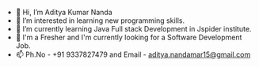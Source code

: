 - 👋 Hi, I’m Aditya Kumar Nanda
- 👀 I’m interested in learning new programming skills.
- 🌱 I’m currently learning Java Full stack Development in Jspider institute.
- 💞 I'm a Fresher and I'm currently looking for a Software Development Job.
- 📫 Ph.No - +91 9337827479 and Email - aditya.nandamar15@gmail.com

<!---
Aditya9337/Aditya9337 is a ✨ special ✨ repository because its `README.md` (this file) appears on your GitHub profile.
You can click the Preview link to take a look at your changes.
--->
